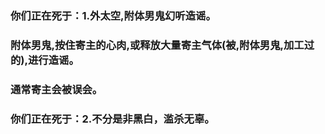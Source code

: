 ### 你们正在死于：1.外太空,附体男鬼幻听造谣。
### 附体男鬼,按住寄主的心肉,或释放大量寄主气体(被,附体男鬼,加工过的),进行造谣。
### 通常寄主会被误会。
### 你们正在死于：2.不分是非黑白，滥杀无辜。
